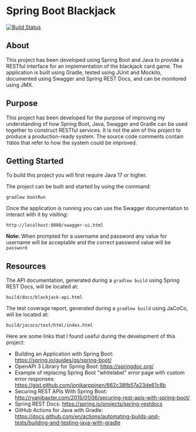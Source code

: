 # Spring Boot Blackjack
[![Build Status](https://github.com/s-webber/spring-boot-blackjack/actions/workflows/github-actions.yml/badge.svg)](https://github.com/s-webber/spring-boot-blackjack/actions/)

## About

This project has been developed using Spring Boot and Java to provide a RESTful interface for an implementation of the blackjack card game.
The application is built using Gradle, tested using JUnit and Mockito, documented using Swagger and Spring REST Docs, and can be monitored using JMX.

## Purpose

This project has been developed for the purpose of improving my understanding of how Spring Boot, Java, Swagger and Gradle can be used together to construct RESTful services.
It is not the aim of this project to produce a production-ready system.
The source code comments contain `TODO`s that refer to how the system could be improved.

## Getting Started

To build this project you will first require Java 17 or higher.

The project can be built and started by using the command:

```
gradlew bootRun
```

Once the application is running you can use the Swagger documentation to interact with it by visiting: 

```
http://localhost:8080/swagger-ui.html
```

**Note:** When prompted for a username and password any value for username will be acceptable and the correct password value will be `password`

## Resources

The API documentation, generated during a `gradlew build` using Spring REST Docs, will be located at:

```
build/docs/blackjack-api.html
```

The test coverage report, generated during a `gradlew build` using JaCoCo, will be located at: 

```
build/jacoco/test/html/index.html
```

Here are some links that I found useful during the development of this project:

* Building an Application with Spring Boot: https://spring.io/guides/gs/spring-boot/
* OpenAPI 3 Library for Spring Boot: https://springdoc.org/
* Example of replacing Spring Boot "whitelabel" error page with custom error responses: https://gist.github.com/jonikarppinen/662c38fb57a23de61c8b
* Securing REST APIs With Spring Boot: http://ryanjbaxter.com/2015/01/06/securing-rest-apis-with-spring-boot/
* Spring REST Docs: https://spring.io/projects/spring-restdocs
* GitHub Actions for Java with Gradle: https://docs.github.com/en/actions/automating-builds-and-tests/building-and-testing-java-with-gradle
